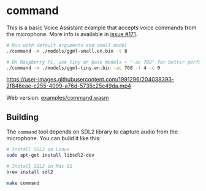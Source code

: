 # command

This is a basic Voice Assistant example that accepts voice commands from the microphone.
More info is available in [issue #171](https://github.com/ggerganov/whisper.cpp/issues/171).

```bash
# Run with default arguments and small model
./command -m ./models/ggml-small.en.bin -t 8

# On Raspberry Pi, use tiny or base models + "-ac 768" for better performance
./command -m ./models/ggml-tiny.en.bin -ac 768 -t 4 -c 0
```

https://user-images.githubusercontent.com/1991296/204038393-2f846eae-c255-4099-a76d-5735c25c49da.mp4

Web version: [examples/command.wasm](/examples/command.wasm)

## Building

The `command` tool depends on SDL2 library to capture audio from the microphone. You can build it like this:

```bash
# Install SDL2 on Linux
sudo apt-get install libsdl2-dev

# Install SDL2 on Mac OS
brew install sdl2

make command
```
